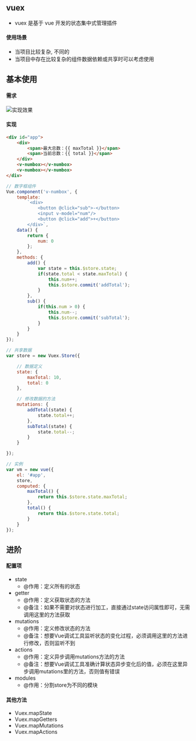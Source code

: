 ## vuex
- vuex 是基于 vue 开发的状态集中式管理插件

#### 使用场景
- 当项目比较复杂, 不同的
- 当项目中存在比较复杂的组件数据依赖或共享时可以考虑使用

## 基本使用

#### 需求
![实现效果](./imgs/numbox.png)

#### 实现
```html
<div id="app">
	<div>
		<span>最大总数：{{ maxTotal }}</span>
		<span>当前总数：{{ total }}</span>
	</div>
	<v-numbox></v-numbox>
	<v-numbox></v-numbox>
</div>
```
```javascript
// 数字框组件
Vue.component('v-numbox', {
	template:
		`<div>
			<button @click="sub">-</button>
			<input v-model="num"/>
			<button @click="add">+</button>
		</div>`,
	data() {
		return {
			num: 0
		};
	},
	methods: {
		add() {
			var state = this.$store.state;
			if(state.total < state.maxTotal) {
				this.num++;
				this.$store.commit('addTotal');
			}
		},
		sub() {
			if(this.num > 0) {
				this.num--;
				this.$store.commit('subTotal');
			}
		}
	}
});
```
```javascript
// 共享数据
var store = new Vuex.Store({

	// 数据定义
	state: {
		maxTotal: 10,
		total: 0
	},

	// 修改数据的方法
	mutations: {
		addTotal(state) {
			state.total++;
		},
		subTotal(state) {
			state.total--;
		}
	}

});
```
```javascript
// 实例
var vm = new vue({
	el: '#app',
	store,
	computed: {
		maxTotal() {
			return this.$store.state.maxTotal;
		},
		total() {
			return this.$store.state.total;
		}
	}
});
```

## 进阶

#### 配置项
- state
    + @作用：定义所有的状态
- getter
    + @作用：定义获取状态的方法
    + @备注：如果不需要对状态进行加工，直接通过state访问属性即可，无需调用这里的方法获取
- mutations
    + @作用：定义修改状态的方法
    + @备注：想要Vue调试工具监听状态的变化过程，必须调用这里的方法进行修改，否则监听不到
- actions
    + @作用：定义异步调用mutations方法的方法
    + @备注：想要Vue调试工具准确计算状态异步变化后的值，必须在这里异步调用mutations里的方法，否则值有错误
- modules
    + @作用：分割store为不同的模块

#### 其他方法
- Vuex.mapState
- Vuex.mapGetters
- Vuex.mapMutations
- Vuex.mapActions
